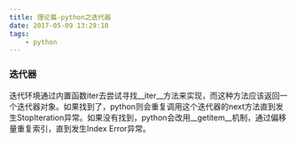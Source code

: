 ```yaml
---
title: 理论篇-python之迭代器
date: 2017-05-09 13:29:10
tags:
    - python
---
```


### 迭代器

迭代环境通过内置函数iter去尝试寻找\_\_iter\_\_方法来实现，而这种方法应该返回一个迭代器对象。如果找到了，python则会重复调用这个迭代器的next方法直到发生StopIteration异常。如果没有找到，python会改用\_\_getitem\_\_机制，通过偏移量重复索引，直到发生Index Error异常。